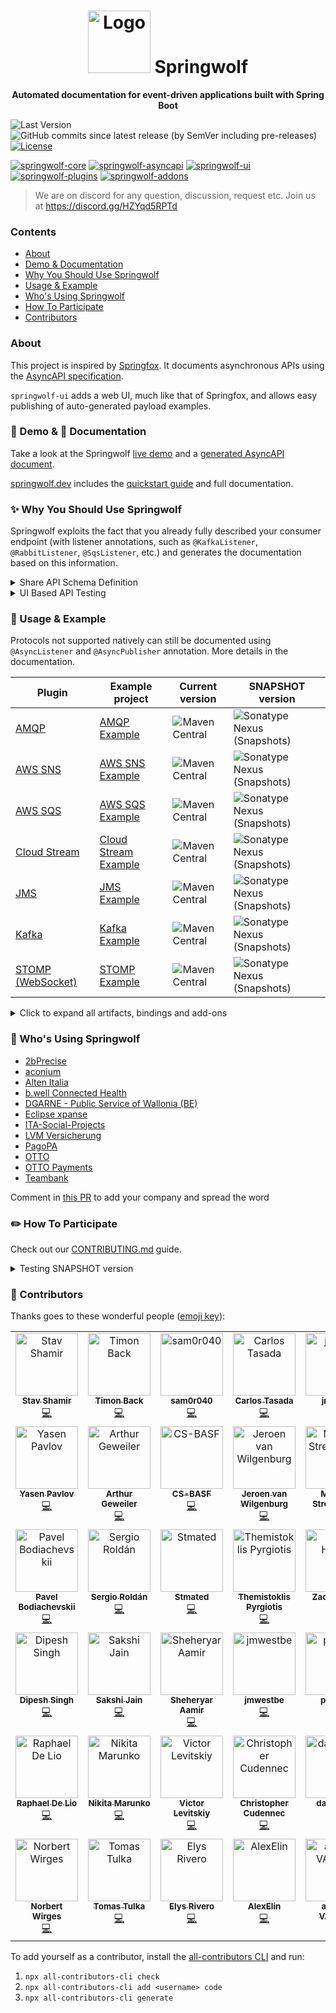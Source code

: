 <h1 align="center">
<img src="logo.png" alt="Logo" width="100"/> Springwolf
</h1>

<p align="center">
<strong>Automated documentation for event-driven applications built with Spring Boot</strong>
</p>

![Last Version](https://img.shields.io/github/tag-pre/springwolf/springwolf-core.svg)
![GitHub commits since latest release (by SemVer including pre-releases)](https://img.shields.io/github/commits-since/springwolf/springwolf-core/latest)
[![License](https://img.shields.io/badge/License-Apache%202.0-blue.svg)](https://opensource.org/licenses/Apache-2.0)

[![springwolf-core](https://github.com/springwolf/springwolf-core/actions/workflows/springwolf-core.yml/badge.svg)](https://github.com/springwolf/springwolf-core/actions/workflows/springwolf-core.yml)
[![springwolf-asyncapi](https://github.com/springwolf/springwolf-core/actions/workflows/springwolf-asyncapi.yml/badge.svg)](https://github.com/springwolf/springwolf-core/actions/workflows/springwolf-asyncapi.yml)
[![springwolf-ui](https://github.com/springwolf/springwolf-core/actions/workflows/springwolf-ui.yml/badge.svg)](https://github.com/springwolf/springwolf-core/actions/workflows/springwolf-ui.yml)
[![springwolf-plugins](https://github.com/springwolf/springwolf-core/actions/workflows/springwolf-plugins.yml/badge.svg)](https://github.com/springwolf/springwolf-core/actions/workflows/springwolf-plugins.yml)
[![springwolf-addons](https://github.com/springwolf/springwolf-core/actions/workflows/springwolf-addons.yml/badge.svg)](https://github.com/springwolf/springwolf-core/actions/workflows/springwolf-addons.yml)
> We are on discord for any question, discussion, request etc.
> Join us at https://discord.gg/HZYqd5RPTd

### Contents

- [About](#about)
- [Demo & Documentation](#-demo---documentation)
- [Why You Should Use Springwolf](#-why-you-should-use-springwolf)
- [Usage & Example](#-usage--example)
- [Who's Using Springwolf](#-whos-using-springwolf)
- [How To Participate](#-how-to-participate)
- [Contributors](#-contributors)

### About

This project is inspired by [Springfox](https://github.com/springfox/springfox).
It documents asynchronous APIs using the [AsyncAPI specification](https://www.asyncapi.com/).

`springwolf-ui` adds a web UI, much like that of Springfox, and allows easy publishing of auto-generated payload examples.

### 🪇 Demo & 📖 Documentation

Take a look at the Springwolf [live demo](https://demo.springwolf.dev/) and a [generated AsyncAPI document](springwolf-examples/springwolf-kafka-example/src/test/resources/asyncapi.json).

[springwolf.dev](https://www.springwolf.dev) includes the [quickstart guide](https://www.springwolf.dev/docs/quickstart) and full documentation.

### ✨ Why You Should Use Springwolf

Springwolf exploits the fact that you already fully described your consumer endpoint (with listener annotations, such as
`@KafkaListener`, `@RabbitListener`, `@SqsListener`, etc.) and generates the documentation based on this information.

<details><summary>Share API Schema Definition</summary>

The AsyncAPI conform documentation can be integrated into API hubs (like [backstage](https://backstage.io/docs/features/software-catalog/descriptor-format/))
or be shared as a `json`/`yaml` file with others.
</details>

<details><summary>UI Based API Testing</summary>

In projects using asynchronous APIs, you may often find yourself needing to manually send a message to some topic,
whether you are manually testing a new feature, debugging or trying to understand some flow.

Using the automatically generated example payload object as a suggestion, you can publish it to the correct channel with a single click.
</details>

### 🔬 Usage & Example

Protocols not supported natively can still be documented using `@AsyncListener` and `@AsyncPublisher` annotation.
More details in the documentation.

| Plugin                                                                                                                      | Example project                                                                                                                       | Current version                                                                                                                                               | SNAPSHOT version                                                                                                                                                                                                                                                           |
|-----------------------------------------------------------------------------------------------------------------------------|---------------------------------------------------------------------------------------------------------------------------------------|---------------------------------------------------------------------------------------------------------------------------------------------------------------|----------------------------------------------------------------------------------------------------------------------------------------------------------------------------------------------------------------------------------------------------------------------------|
| [AMQP](https://github.com/springwolf/springwolf-core/tree/master/springwolf-plugins/springwolf-amqp-plugin)                 | [AMQP Example](https://github.com/springwolf/springwolf-core/tree/master/springwolf-examples/springwolf-amqp-example)                 | ![Maven Central](https://img.shields.io/maven-central/v/io.github.springwolf/springwolf-amqp?color=green&label=springwolf-amqp&style=plastic)                 | ![Sonatype Nexus (Snapshots)](https://img.shields.io/maven-metadata/v?metadataUrl=https%3A%2F%2Fcentral.sonatype.com%2Frepository%2Fmaven-snapshots%2Fio%2Fgithub%2Fspringwolf%2Fspringwolf-amqp%2Fmaven-metadata.xml&label=springwolf-amqp&style=plastic)                 |
| [AWS SNS](https://github.com/springwolf/springwolf-core/tree/master/springwolf-plugins/springwolf-sns-plugin)               | [AWS SNS Example](https://github.com/springwolf/springwolf-core/tree/master/springwolf-examples/springwolf-sns-example)               | ![Maven Central](https://img.shields.io/maven-central/v/io.github.springwolf/springwolf-sns?color=green&label=springwolf-sns&style=plastic)                   | ![Sonatype Nexus (Snapshots)](https://img.shields.io/maven-metadata/v?metadataUrl=https%3A%2F%2Fcentral.sonatype.com%2Frepository%2Fmaven-snapshots%2Fio%2Fgithub%2Fspringwolf%2Fspringwolf-sns%2Fmaven-metadata.xml&label=springwolf-sns&style=plastic)                   |
| [AWS SQS](https://github.com/springwolf/springwolf-core/tree/master/springwolf-plugins/springwolf-sqs-plugin)               | [AWS SQS Example](https://github.com/springwolf/springwolf-core/tree/master/springwolf-examples/springwolf-sqs-example)               | ![Maven Central](https://img.shields.io/maven-central/v/io.github.springwolf/springwolf-sqs?color=green&label=springwolf-sqs&style=plastic)                   | ![Sonatype Nexus (Snapshots)](https://img.shields.io/maven-metadata/v?metadataUrl=https%3A%2F%2Fcentral.sonatype.com%2Frepository%2Fmaven-snapshots%2Fio%2Fgithub%2Fspringwolf%2Fspringwolf-sqs%2Fmaven-metadata.xml&label=springwolf-sqs&style=plastic)                   |
| [Cloud Stream](https://github.com/springwolf/springwolf-core/tree/master/springwolf-plugins/springwolf-cloud-stream-plugin) | [Cloud Stream Example](https://github.com/springwolf/springwolf-core/tree/master/springwolf-examples/springwolf-cloud-stream-example) | ![Maven Central](https://img.shields.io/maven-central/v/io.github.springwolf/springwolf-cloud-stream?color=green&label=springwolf-cloud-stream&style=plastic) | ![Sonatype Nexus (Snapshots)](https://img.shields.io/maven-metadata/v?metadataUrl=https%3A%2F%2Fcentral.sonatype.com%2Frepository%2Fmaven-snapshots%2Fio%2Fgithub%2Fspringwolf%2Fspringwolf-cloud-stream%2Fmaven-metadata.xml&label=springwolf-cloud-stream&style=plastic) |
| [JMS](https://github.com/springwolf/springwolf-core/tree/master/springwolf-plugins/springwolf-jms-plugin)                   | [JMS Example](https://github.com/springwolf/springwolf-core/tree/master/springwolf-examples/springwolf-jms-example)                   | ![Maven Central](https://img.shields.io/maven-central/v/io.github.springwolf/springwolf-jms?color=green&label=springwolf-jms&style=plastic)                   | ![Sonatype Nexus (Snapshots)](https://img.shields.io/maven-metadata/v?metadataUrl=https%3A%2F%2Fcentral.sonatype.com%2Frepository%2Fmaven-snapshots%2Fio%2Fgithub%2Fspringwolf%2Fspringwolf-jms%2Fmaven-metadata.xml&label=springwolf-jms&style=plastic)                   |
| [Kafka](https://github.com/springwolf/springwolf-core/tree/master/springwolf-plugins/springwolf-kafka-plugin)               | [Kafka Example](https://github.com/springwolf/springwolf-core/tree/master/springwolf-examples/springwolf-kafka-example)               | ![Maven Central](https://img.shields.io/maven-central/v/io.github.springwolf/springwolf-kafka?color=green&label=springwolf-kafka&style=plastic)               | ![Sonatype Nexus (Snapshots)](https://img.shields.io/maven-metadata/v?metadataUrl=https%3A%2F%2Fcentral.sonatype.com%2Frepository%2Fmaven-snapshots%2Fio%2Fgithub%2Fspringwolf%2Fspringwolf-kafka%2Fmaven-metadata.xml&label=springwolf-kafka&style=plastic)               |
| [STOMP (WebSocket)](https://github.com/springwolf/springwolf-core/tree/master/springwolf-plugins/springwolf-stomp-plugin)   | [STOMP Example](https://github.com/springwolf/springwolf-core/tree/master/springwolf-examples/springwolf-stomp-example)               | ![Maven Central](https://img.shields.io/maven-central/v/io.github.springwolf/springwolf-stomp?color=green&label=springwolf-stomp&style=plastic)               | ![Sonatype Nexus (Snapshots)](https://img.shields.io/maven-metadata/v?metadataUrl=https%3A%2F%2Fcentral.sonatype.com%2Frepository%2Fmaven-snapshots%2Fio%2Fgithub%2Fspringwolf%2Fspringwolf-stomp%2Fmaven-metadata.xml&label=springwolf-stomp&style=plastic)               |

<details>
<summary>Click to expand all artifacts, bindings and add-ons</summary>

| Artifact                                                                                                 | Current version                                                                                                                                       | SNAPSHOT version                                                                                                                                                                                                                                                   |
|----------------------------------------------------------------------------------------------------------|-------------------------------------------------------------------------------------------------------------------------------------------------------|--------------------------------------------------------------------------------------------------------------------------------------------------------------------------------------------------------------------------------------------------------------------|
| [AsyncAPI implementation](https://github.com/springwolf/springwolf-core/tree/master/springwolf-asyncapi) | ![Maven Central](https://img.shields.io/maven-central/v/io.github.springwolf/springwolf-asyncapi?color=green&label=springwolf-asyncapi&style=plastic) | ![Sonatype Nexus (Snapshots)](https://img.shields.io/maven-metadata/v?metadataUrl=https%3A%2F%2Fcentral.sonatype.com%2Frepository%2Fmaven-snapshots%2Fio%2Fgithub%2Fspringwolf%2Fspringwolf-asyncapi%2Fmaven-metadata.xml&label=springwolf-asyncapi&style=plastic) |
| [Core](https://github.com/springwolf/springwolf-core/tree/master/springwolf-core)                        | ![Maven Central](https://img.shields.io/maven-central/v/io.github.springwolf/springwolf-core?color=green&label=springwolf-core&style=plastic)         | ![Sonatype Nexus (Snapshots)](https://img.shields.io/maven-metadata/v?metadataUrl=https%3A%2F%2Fcentral.sonatype.com%2Frepository%2Fmaven-snapshots%2Fio%2Fgithub%2Fspringwolf%2Fspringwolf-core%2Fmaven-metadata.xml&label=springwolf-core&style=plastic)         |
| [UI](https://github.com/springwolf/springwolf-core/tree/master/springwolf-ui)                            | ![Maven Central](https://img.shields.io/maven-central/v/io.github.springwolf/springwolf-ui?color=green&label=springwolf-ui&style=plastic)             | ![Sonatype Nexus (Snapshots)](https://img.shields.io/maven-metadata/v?metadataUrl=https%3A%2F%2Fcentral.sonatype.com%2Frepository%2Fmaven-snapshots%2Fio%2Fgithub%2Fspringwolf%2Fspringwolf-ui%2Fmaven-metadata.xml&label=springwolf-ui&style=plastic)             |

| Bindings                                                                                                                               | Current version                                                                                                                                                               | SNAPSHOT version                                                                                                                                                                                                                                                                           |
|----------------------------------------------------------------------------------------------------------------------------------------|-------------------------------------------------------------------------------------------------------------------------------------------------------------------------------|--------------------------------------------------------------------------------------------------------------------------------------------------------------------------------------------------------------------------------------------------------------------------------------------|
| [AMQP Binding](https://github.com/springwolf/springwolf-core/tree/master/springwolf-bindings/springwolf-amqp-binding)                  | ![Maven Central](https://img.shields.io/maven-central/v/io.github.springwolf/springwolf-amqp-binding?color=green&label=springwolf-amqp-binding&style=plastic)                 | ![Sonatype Nexus (Snapshots)](https://img.shields.io/maven-metadata/v?metadataUrl=https%3A%2F%2Fcentral.sonatype.com%2Frepository%2Fmaven-snapshots%2Fio%2Fgithub%2Fspringwolf%2Fspringwolf-amqp-binding%2Fmaven-metadata.xml&label=springwolf-amqp-binding&style=plastic)                 |
| [AWS SNS Binding](https://github.com/springwolf/springwolf-core/tree/master/springwolf-bindings/springwolf-sns-binding)                | ![Maven Central](https://img.shields.io/maven-central/v/io.github.springwolf/springwolf-sns-binding?color=green&label=springwolf-sns-binding&style=plastic)                   | ![Sonatype Nexus (Snapshots)](https://img.shields.io/maven-metadata/v?metadataUrl=https%3A%2F%2Fcentral.sonatype.com%2Frepository%2Fmaven-snapshots%2Fio%2Fgithub%2Fspringwolf%2Fspringwolf-sns-binding%2Fmaven-metadata.xml&label=springwolf-sns-binding&style=plastic)                   |
| [AWS SQS Binding](https://github.com/springwolf/springwolf-core/tree/master/springwolf-bindings/springwolf-sqs-binding)                | ![Maven Central](https://img.shields.io/maven-central/v/io.github.springwolf/springwolf-sqs-binding?color=green&label=springwolf-sqs-binding&style=plastic)                   | ![Sonatype Nexus (Snapshots)](https://img.shields.io/maven-metadata/v?metadataUrl=https%3A%2F%2Fcentral.sonatype.com%2Frepository%2Fmaven-snapshots%2Fio%2Fgithub%2Fspringwolf%2Fspringwolf-sqs-binding%2Fmaven-metadata.xml&label=springwolf-sqs-binding&style=plastic)                   |
| [Google PubSub Binding](https://github.com/springwolf/springwolf-core/tree/master/springwolf-bindings/springwolf-googlepubsub-binding) | ![Maven Central](https://img.shields.io/maven-central/v/io.github.springwolf/springwolf-googlepubsub-binding?color=green&label=springwolf-googlepubsub-binding&style=plastic) | ![Sonatype Nexus (Snapshots)](https://img.shields.io/maven-metadata/v?metadataUrl=https%3A%2F%2Fcentral.sonatype.com%2Frepository%2Fmaven-snapshots%2Fio%2Fgithub%2Fspringwolf%2Fspringwolf-googlepubsub-binding%2Fmaven-metadata.xml&label=springwolf-googlepubsub-binding&style=plastic) |
| [JMS Binding](https://github.com/springwolf/springwolf-core/tree/master/springwolf-bindings/springwolf-jms-binding)                    | ![Maven Central](https://img.shields.io/maven-central/v/io.github.springwolf/springwolf-jms-binding?color=green&label=springwolf-jms-binding&style=plastic)                   | ![Sonatype Nexus (Snapshots)](https://img.shields.io/maven-metadata/v?metadataUrl=https%3A%2F%2Fcentral.sonatype.com%2Frepository%2Fmaven-snapshots%2Fio%2Fgithub%2Fspringwolf%2Fspringwolf-jms-binding%2Fmaven-metadata.xml&label=springwolf-jms-binding&style=plastic)                   |
| [Kafka Binding](https://github.com/springwolf/springwolf-core/tree/master/springwolf-bindings/springwolf-kafka-binding)                | ![Maven Central](https://img.shields.io/maven-central/v/io.github.springwolf/springwolf-kafka-binding?color=green&label=springwolf-kafka-binding&style=plastic)               | ![Sonatype Nexus (Snapshots)](https://img.shields.io/maven-metadata/v?metadataUrl=https%3A%2F%2Fcentral.sonatype.com%2Frepository%2Fmaven-snapshots%2Fio%2Fgithub%2Fspringwolf%2Fspringwolf-kafka-binding%2Fmaven-metadata.xml&label=springwolf-kafka-binding&style=plastic)               |
| [STOMP Binding](https://github.com/springwolf/springwolf-core/tree/master/springwolf-bindings/springwolf-stomp-binding)                | ![Maven Central](https://img.shields.io/maven-central/v/io.github.springwolf/springwolf-stomp-binding?color=green&label=springwolf-stomp-binding&style=plastic)               | ![Sonatype Nexus (Snapshots)](https://img.shields.io/maven-metadata/v?metadataUrl=https%3A%2F%2Fcentral.sonatype.com%2Frepository%2Fmaven-snapshots%2Fio%2Fgithub%2Fspringwolf%2Fspringwolf-stomp-binding%2Fmaven-metadata.xml&label=springwolf-stomp-binding&style=plastic)               |

| Add-on                                                                                                                                                                 | Current version                                                                                                                                                                                                 | SNAPSHOT version                                                                                                                                                                                                                                   |
|------------------------------------------------------------------------------------------------------------------------------------------------------------------------|-----------------------------------------------------------------------------------------------------------------------------------------------------------------------------------------------------------------|----------------------------------------------------------------------------------------------------------------------------------------------------------------------------------------------------------------------------------------------------|
| [Common Model Converter](https://github.com/springwolf/springwolf-core/tree/master/springwolf-add-ons/springwolf-common-model-converters)                              | ![Maven Central](https://img.shields.io/maven-central/v/io.github.springwolf/springwolf-common-model-converters?color=green&label=springwolf-common-model-converters&style=plastic)                             | ![Sonatype Nexus (Snapshots)](https://img.shields.io/maven-metadata/v?metadataUrl=https%3A%2F%2Fcentral.sonatype.com%2Frepository%2Fmaven-snapshots%2Fio%2Fgithub%2Fspringwolf%2Fspringwolf-common-model-converters%2Fmaven-metadata.xml&label=springwolf-common-model-converters&style=plastic)                             |
| [Generic Binding](https://github.com/springwolf/springwolf-core/tree/master/springwolf-add-ons/springwolf-generic-binding)                                             | ![Maven Central](https://img.shields.io/maven-central/v/io.github.springwolf/springwolf-generic-binding?color=green&label=springwolf-generic-binding&style=plastic)                                             | ![Sonatype Nexus (Snapshots)](https://img.shields.io/maven-metadata/v?metadataUrl=https%3A%2F%2Fcentral.sonatype.com%2Frepository%2Fmaven-snapshots%2Fio%2Fgithub%2Fspringwolf%2Fspringwolf-generic-binding%2Fmaven-metadata.xml&label=springwolf-generic-binding&style=plastic)                                             |
| [Json Schema](https://github.com/springwolf/springwolf-core/tree/master/springwolf-add-ons/springwolf-json-schema)                                                     | ![Maven Central](https://img.shields.io/maven-central/v/io.github.springwolf/springwolf-json-schema?color=green&label=springwolf-json-schema&style=plastic)                                                     | ![Sonatype Nexus (Snapshots)](https://img.shields.io/maven-metadata/v?metadataUrl=https%3A%2F%2Fcentral.sonatype.com%2Frepository%2Fmaven-snapshots%2Fio%2Fgithub%2Fspringwolf%2Fspringwolf-json-schema%2Fmaven-metadata.xml&label=springwolf-json-schema&style=plastic)                                                     |
| [Kotlinx Serialization Model Converter](https://github.com/springwolf/springwolf-core/tree/master/springwolf-add-ons/springwolf-kotlinx-serialization-model-converter) | ![Maven Central](https://img.shields.io/maven-central/v/io.github.springwolf/springwolf-kotlinx-serialization-model-converter?color=green&label=springwolf-kotlinx-serialization-model-converter&style=plastic) | ![Sonatype Nexus (Snapshots)](https://img.shields.io/maven-metadata/v?metadataUrl=https%3A%2F%2Fcentral.sonatype.com%2Frepository%2Fmaven-snapshots%2Fio%2Fgithub%2Fspringwolf%2Fspringwolf-kotlinx-serialization-model-converter%2Fmaven-metadata.xml&label=springwolf-kotlinx-serialization-model-converter&style=plastic) |
</details>

### 🚀 Who's Using Springwolf

- [2bPrecise](https://2bprecisehealth.com/)
- [aconium](https://www.aconium.eu)
- [Alten Italia](https://www.alten.it/)
- [b.well Connected Health](https://www.icanbwell.com/)
- [DGARNE - Public Service of Wallonia (BE)](https://agriculture.wallonie.be/accueil)
- [Eclipse xpanse](https://eclipse.dev/xpanse/)
- [ITA-Social-Projects](https://github.com/ita-social-projects/GreenCityUBS)
- [LVM Versicherung](https://www.lvm.de/privatkunden/)
- [PagoPA](https://www.pagopa.it/en/homepage/)
- [OTTO](https://www.otto.de)
- [OTTO Payments](https://www.ottogroup.com/en/careers/kgen/ottopayments.php)
- [Teambank](https://www.teambank.de)

Comment in [this PR](https://github.com/springwolf/springwolf-core/issues/342) to add your company and spread the word

### ✏️ How To Participate

Check out our [CONTRIBUTING.md](CONTRIBUTING.md) guide.

<details><summary>Testing SNAPSHOT version</summary>

#### Sonatype snapshots

Add the following to the `repositories` closure in `build.gradle`:

```groovy
repositories {
    // ...
    maven {
        url "https://central.sonatype.com/repository/maven-snapshots/" // build.gradle
        // url = uri("https://central.sonatype.com/repository/maven-snapshots/") // build.gradle.kts
    }
}
```

Or add the `repository` to your `pom.xml` if you are using maven:

```xml

<repositories>
    <repository>
        <id>oss-sonatype</id>
        <name>oss-sonatype</name>
        <url>https://central.sonatype.com/repository/maven-snapshots/</url>
        <snapshots>
            <enabled>true</enabled>
        </snapshots>
    </repository>
</repositories>
 ```

#### Local Snapshot Build

To test with local builds, run the `publishToMavenLocal` gradle task. The current version number is set in [`.env`](.env) file.

Do not forget to add `mavenLocal()` to the `repositories` section.
</details>

### 👏  Contributors

Thanks goes to these wonderful people ([emoji key](https://allcontributors.org/docs/en/emoji-key)):

<!-- ALL-CONTRIBUTORS-LIST:START - Do not remove or modify this section -->
<!-- prettier-ignore-start -->
<!-- markdownlint-disable -->
<table>
  <tbody>
    <tr>
      <td align="center" valign="top" width="14.28%"><a href="https://stavshamir.github.io/"><img src="https://avatars.githubusercontent.com/u/22257261?v=4?s=100" width="100px;" alt="Stav Shamir"/><br /><sub><b>Stav Shamir</b></sub></a><br /><a href="https://github.com/stavshamir/Springwolf/commits?author=stavshamir" title="Code">💻</a></td>
      <td align="center" valign="top" width="14.28%"><a href="https://github.com/timonback"><img src="https://avatars.githubusercontent.com/u/7568775?v=4?s=100" width="100px;" alt="Timon Back"/><br /><sub><b>Timon Back</b></sub></a><br /><a href="https://github.com/stavshamir/Springwolf/commits?author=timonback" title="Code">💻</a></td>
      <td align="center" valign="top" width="14.28%"><a href="https://github.com/sam0r040"><img src="https://avatars.githubusercontent.com/u/93372330?v=4?s=100" width="100px;" alt="sam0r040"/><br /><sub><b>sam0r040</b></sub></a><br /><a href="https://github.com/stavshamir/Springwolf/commits?author=sam0r040" title="Code">💻</a></td>
      <td align="center" valign="top" width="14.28%"><a href="https://github.com/ctasada"><img src="https://avatars.githubusercontent.com/u/1381772?v=4?s=100" width="100px;" alt="Carlos Tasada"/><br /><sub><b>Carlos Tasada</b></sub></a><br /><a href="https://github.com/stavshamir/Springwolf/commits?author=ctasada" title="Code">💻</a></td>
      <td align="center" valign="top" width="14.28%"><a href="https://github.com/jrlambs"><img src="https://avatars.githubusercontent.com/u/13246477?v=4?s=100" width="100px;" alt="jrlambs"/><br /><sub><b>jrlambs</b></sub></a><br /><a href="https://github.com/stavshamir/Springwolf/commits?author=jrlambs" title="Code">💻</a></td>
      <td align="center" valign="top" width="14.28%"><a href="https://github.com/DmitriButorchin"><img src="https://avatars.githubusercontent.com/u/54904872?v=4?s=100" width="100px;" alt="DmitriButorchin"/><br /><sub><b>DmitriButorchin</b></sub></a><br /><a href="https://github.com/stavshamir/Springwolf/commits?author=DmitriButorchin" title="Code">💻</a></td>
      <td align="center" valign="top" width="14.28%"><a href="https://github.com/tvahrst"><img src="https://avatars.githubusercontent.com/u/1325409?v=4?s=100" width="100px;" alt="Thomas Vahrst"/><br /><sub><b>Thomas Vahrst</b></sub></a><br /><a href="https://github.com/stavshamir/Springwolf/commits?author=tvahrst" title="Code">💻</a></td>
    </tr>
    <tr>
      <td align="center" valign="top" width="14.28%"><a href="https://github.com/yasen-pavlov"><img src="https://avatars.githubusercontent.com/u/91540875?v=4?s=100" width="100px;" alt="Yasen Pavlov"/><br /><sub><b>Yasen Pavlov</b></sub></a><br /><a href="https://github.com/stavshamir/Springwolf/commits?author=yasen-pavlov" title="Code">💻</a></td>
      <td align="center" valign="top" width="14.28%"><a href="https://www.ageweiler.de/"><img src="https://avatars.githubusercontent.com/u/4521930?v=4?s=100" width="100px;" alt="Arthur Geweiler"/><br /><sub><b>Arthur Geweiler</b></sub></a><br /><a href="https://github.com/stavshamir/Springwolf/commits?author=harare" title="Code">💻</a></td>
      <td align="center" valign="top" width="14.28%"><a href="https://github.com/CS-BASF"><img src="https://avatars.githubusercontent.com/u/137758458?v=4?s=100" width="100px;" alt="CS-BASF"/><br /><sub><b>CS-BASF</b></sub></a><br /><a href="https://github.com/stavshamir/Springwolf/commits?author=CS-BASF" title="Code">💻</a></td>
      <td align="center" valign="top" width="14.28%"><a href="https://vanwilgenburg.wordpress.com/"><img src="https://avatars.githubusercontent.com/u/251901?v=4?s=100" width="100px;" alt="Jeroen van Wilgenburg"/><br /><sub><b>Jeroen van Wilgenburg</b></sub></a><br /><a href="https://github.com/stavshamir/Springwolf/commits?author=jvwilge" title="Code">💻</a></td>
      <td align="center" valign="top" width="14.28%"><a href="https://github.com/strelchm"><img src="https://avatars.githubusercontent.com/u/23243577?v=4?s=100" width="100px;" alt="Michael Strelchenko"/><br /><sub><b>Michael Strelchenko</b></sub></a><br /><a href="https://github.com/stavshamir/Springwolf/commits?author=strelchm" title="Code">💻</a></td>
      <td align="center" valign="top" width="14.28%"><a href="https://github.com/ogaudefroy"><img src="https://avatars.githubusercontent.com/u/959653?v=4?s=100" width="100px;" alt="Olivier Gaudefroy"/><br /><sub><b>Olivier Gaudefroy</b></sub></a><br /><a href="https://github.com/stavshamir/Springwolf/commits?author=ogaudefroy" title="Code">💻</a></td>
      <td align="center" valign="top" width="14.28%"><a href="https://github.com/Omerbea"><img src="https://avatars.githubusercontent.com/u/7481612?v=4?s=100" width="100px;" alt="Omerbea"/><br /><sub><b>Omerbea</b></sub></a><br /><a href="https://github.com/stavshamir/Springwolf/commits?author=Omerbea" title="Code">💻</a></td>
    </tr>
    <tr>
      <td align="center" valign="top" width="14.28%"><a href="https://www.linkedin.com/in/pavel-bo/"><img src="https://avatars.githubusercontent.com/u/3388414?v=4?s=100" width="100px;" alt="Pavel Bodiachevskii"/><br /><sub><b>Pavel Bodiachevskii</b></sub></a><br /><a href="https://github.com/stavshamir/Springwolf/commits?author=Pakisan" title="Code">💻</a></td>
      <td align="center" valign="top" width="14.28%"><a href="https://github.com/sergiorc"><img src="https://avatars.githubusercontent.com/u/3658801?v=4?s=100" width="100px;" alt="Sergio Roldán"/><br /><sub><b>Sergio Roldán</b></sub></a><br /><a href="https://github.com/stavshamir/Springwolf/commits?author=sergiorc" title="Code">💻</a></td>
      <td align="center" valign="top" width="14.28%"><a href="https://github.com/Stmated"><img src="https://avatars.githubusercontent.com/u/12374471?v=4?s=100" width="100px;" alt="Stmated"/><br /><sub><b>Stmated</b></sub></a><br /><a href="https://github.com/stavshamir/Springwolf/commits?author=Stmated" title="Code">💻</a></td>
      <td align="center" valign="top" width="14.28%"><a href="https://github.com/themis-pyrgiotis"><img src="https://avatars.githubusercontent.com/u/1893315?v=4?s=100" width="100px;" alt="Themistoklis Pyrgiotis"/><br /><sub><b>Themistoklis Pyrgiotis</b></sub></a><br /><a href="https://github.com/stavshamir/Springwolf/commits?author=themis-pyrgiotis" title="Code">💻</a></td>
      <td align="center" valign="top" width="14.28%"><a href="https://github.com/ZachHubbs"><img src="https://avatars.githubusercontent.com/u/6667523?v=4?s=100" width="100px;" alt="Zach Hubbs"/><br /><sub><b>Zach Hubbs</b></sub></a><br /><a href="https://github.com/stavshamir/Springwolf/commits?author=ZachHubbs" title="Code">💻</a></td>
      <td align="center" valign="top" width="14.28%"><a href="https://github.com/biergit"><img src="https://avatars.githubusercontent.com/u/1071968?v=4?s=100" width="100px;" alt="biergit"/><br /><sub><b>biergit</b></sub></a><br /><a href="https://github.com/stavshamir/Springwolf/commits?author=biergit" title="Code">💻</a></td>
      <td align="center" valign="top" width="14.28%"><a href="https://github.com/kalarani"><img src="https://avatars.githubusercontent.com/u/318466?v=4?s=100" width="100px;" alt="kalarani"/><br /><sub><b>kalarani</b></sub></a><br /><a href="https://github.com/stavshamir/Springwolf/commits?author=kalarani" title="Code">💻</a></td>
    </tr>
    <tr>
      <td align="center" valign="top" width="14.28%"><a href="https://dipeshsingh253.github.io/"><img src="https://avatars.githubusercontent.com/u/84814627?v=4?s=100" width="100px;" alt="Dipesh Singh"/><br /><sub><b>Dipesh Singh</b></sub></a><br /><a href="https://github.com/stavshamir/Springwolf/commits?author=dipeshsingh253" title="Code">💻</a></td>
      <td align="center" valign="top" width="14.28%"><a href="https://github.com/Sakshi-75"><img src="https://avatars.githubusercontent.com/u/20265098?v=4?s=100" width="100px;" alt="Sakshi Jain"/><br /><sub><b>Sakshi Jain</b></sub></a><br /><a href="https://github.com/stavshamir/Springwolf/commits?author=Sakshi-75" title="Code">💻</a></td>
      <td align="center" valign="top" width="14.28%"><a href="https://github.com/SheheryarAamir"><img src="https://avatars.githubusercontent.com/u/684528?v=4?s=100" width="100px;" alt="Sheheryar Aamir"/><br /><sub><b>Sheheryar Aamir</b></sub></a><br /><a href="https://github.com/stavshamir/Springwolf/commits?author=SheheryarAamir" title="Code">💻</a></td>
      <td align="center" valign="top" width="14.28%"><a href="https://github.com/jmwestbe"><img src="https://avatars.githubusercontent.com/u/26258285?v=4?s=100" width="100px;" alt="jmwestbe"/><br /><sub><b>jmwestbe</b></sub></a><br /><a href="https://github.com/stavshamir/Springwolf/commits?author=jmwestbe" title="Code">💻</a></td>
      <td align="center" valign="top" width="14.28%"><a href="https://github.com/pdalfarr"><img src="https://avatars.githubusercontent.com/u/1537201?v=4?s=100" width="100px;" alt="pdalfarr"/><br /><sub><b>pdalfarr</b></sub></a><br /><a href="https://github.com/stavshamir/Springwolf/commits?author=pdalfarr" title="Code">💻</a></td>
      <td align="center" valign="top" width="14.28%"><a href="https://github.com/krzysztofxkwiecien"><img src="https://avatars.githubusercontent.com/u/37042650?v=4?s=100" width="100px;" alt="Krzysztof Kwiecień"/><br /><sub><b>Krzysztof Kwiecień</b></sub></a><br /><a href="https://github.com/stavshamir/Springwolf/commits?author=krzysztofxkwiecien" title="Code">💻</a></td>
      <td align="center" valign="top" width="14.28%"><a href="https://github.com/robert-henke"><img src="https://avatars.githubusercontent.com/u/157017289?v=4?s=100" width="100px;" alt="Robert Henke"/><br /><sub><b>Robert Henke</b></sub></a><br /><a href="https://github.com/stavshamir/Springwolf/commits?author=robert-henke" title="Code">💻</a></td>
    </tr>
    <tr>
      <td align="center" valign="top" width="14.28%"><a href="https://raphaeldelio.com/"><img src="https://avatars.githubusercontent.com/u/25641721?v=4?s=100" width="100px;" alt="Raphael De Lio"/><br /><sub><b>Raphael De Lio</b></sub></a><br /><a href="https://github.com/stavshamir/Springwolf/commits?author=raphaeldelio" title="Code">💻</a></td>
      <td align="center" valign="top" width="14.28%"><a href="https://github.com/aerfus"><img src="https://avatars.githubusercontent.com/u/8309418?v=4?s=100" width="100px;" alt="Nikita Marunko"/><br /><sub><b>Nikita Marunko</b></sub></a><br /><a href="https://github.com/stavshamir/Springwolf/commits?author=aerfus" title="Code">💻</a></td>
      <td align="center" valign="top" width="14.28%"><a href="https://www.linkedin.com/in/victor-levitskiy-561956114/"><img src="https://avatars.githubusercontent.com/u/18309707?v=4?s=100" width="100px;" alt="Victor Levitskiy"/><br /><sub><b>Victor Levitskiy</b></sub></a><br /><a href="https://github.com/stavshamir/Springwolf/commits?author=victorlev01" title="Code">💻</a></td>
      <td align="center" valign="top" width="14.28%"><a href="https://github.com/ccudennec-otto"><img src="https://avatars.githubusercontent.com/u/158453078?v=4?s=100" width="100px;" alt="Christopher Cudennec"/><br /><sub><b>Christopher Cudennec</b></sub></a><br /><a href="https://github.com/stavshamir/Springwolf/commits?author=ccudennec-otto" title="Code">💻</a></td>
      <td align="center" valign="top" width="14.28%"><a href="https://github.com/dabeck81"><img src="https://avatars.githubusercontent.com/u/79102969?v=4?s=100" width="100px;" alt="dabeck81"/><br /><sub><b>dabeck81</b></sub></a><br /><a href="https://github.com/stavshamir/Springwolf/commits?author=dabeck81" title="Code">💻</a></td>
      <td align="center" valign="top" width="14.28%"><a href="https://www.janmarten.dev/"><img src="https://avatars.githubusercontent.com/u/546795?v=4?s=100" width="100px;" alt="Jan Marten"/><br /><sub><b>Jan Marten</b></sub></a><br /><a href="https://github.com/stavshamir/Springwolf/commits?author=LeovR" title="Code">💻</a></td>
      <td align="center" valign="top" width="14.28%"><a href="https://github.com/FabianBesner2020"><img src="https://avatars.githubusercontent.com/u/78488296?v=4?s=100" width="100px;" alt="FabianBesner2020"/><br /><sub><b>FabianBesner2020</b></sub></a><br /><a href="https://github.com/stavshamir/Springwolf/commits?author=FabianBesner2020" title="Code">💻</a></td>
    </tr>
    <tr>
      <td align="center" valign="top" width="14.28%"><a href="https://github.com/nwwerum"><img src="https://avatars.githubusercontent.com/u/32831057?v=4?s=100" width="100px;" alt="Norbert Wirges"/><br /><sub><b>Norbert Wirges</b></sub></a><br /><a href="https://github.com/stavshamir/Springwolf/commits?author=nwwerum" title="Code">💻</a></td>
      <td align="center" valign="top" width="14.28%"><a href="https://github.com/ttulka"><img src="https://avatars.githubusercontent.com/u/7925050?v=4?s=100" width="100px;" alt="Tomas Tulka"/><br /><sub><b>Tomas Tulka</b></sub></a><br /><a href="https://github.com/stavshamir/Springwolf/commits?author=ttulka" title="Code">💻</a></td>
      <td align="center" valign="top" width="14.28%"><a href="https://github.com/elysrivero99"><img src="https://avatars.githubusercontent.com/u/3760276?v=4?s=100" width="100px;" alt="Elys Rivero"/><br /><sub><b>Elys Rivero</b></sub></a><br /><a href="https://github.com/stavshamir/Springwolf/commits?author=elysrivero99" title="Code">💻</a></td>
      <td align="center" valign="top" width="14.28%"><a href="https://github.com/AlexElin"><img src="https://avatars.githubusercontent.com/u/13061803?v=4?s=100" width="100px;" alt="AlexElin"/><br /><sub><b>AlexElin</b></sub></a><br /><a href="https://github.com/stavshamir/Springwolf/commits?author=AlexElin" title="Code">💻</a></td>
      <td align="center" valign="top" width="14.28%"><a href="https://github.com/antoine-vaisset-pro"><img src="https://avatars.githubusercontent.com/u/75415866?v=4?s=100" width="100px;" alt="antoine VAISSET"/><br /><sub><b>antoine VAISSET</b></sub></a><br /><a href="https://github.com/stavshamir/Springwolf/commits?author=antoine-vaisset-pro" title="Code">💻</a></td>
      <td align="center" valign="top" width="14.28%"><a href="https://github.com/Karlender"><img src="https://avatars.githubusercontent.com/u/50942345?v=4?s=100" width="100px;" alt="Karlender"/><br /><sub><b>Karlender</b></sub></a><br /><a href="https://github.com/stavshamir/Springwolf/commits?author=Karlender" title="Code">💻</a></td>
    </tr>
  </tbody>
</table>

<!-- markdownlint-restore -->
<!-- prettier-ignore-end -->

<!-- ALL-CONTRIBUTORS-LIST:END -->

To add yourself as a contributor, install the [all-contributors CLI](https://allcontributors.org/docs/en/cli/installation) and run:
1. `npx all-contributors-cli check` 
2. `npx all-contributors-cli add <username> code`
3. `npx all-contributors-cli generate`
